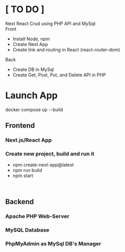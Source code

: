 # [ TO DO ] 
Next React Crud using PHP API and MySql:<br>
Front
 - Install Node, npm
 - Create Next App
 - Create link and routing in React (react-router-dom)<br>

 Back
 - Create DB in MySql
 - Create Get, Post, Put, and Delete API in PHP<br>

# Launch App
docker compose up --build <br>



## Frontend
### Next.js/React App <br>
### Create new project, build and run it <br>
 - npm create-next-app@latest
 - npm run build
 - npm start
<br>

## Backend
### Apache PHP Web-Server <br>

### MySQL Database <br>

### PhpMyAdmin as MySql DB's Manager<br>
